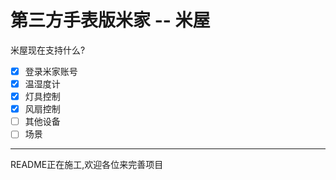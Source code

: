 # 第三方手表版米家 -- 米屋

米屋现在支持什么?

- [x] 登录米家账号
- [x] 温湿度计
- [x] 灯具控制
- [x] 风扇控制
- [ ] 其他设备
- [ ] 场景

---

README正在施工,欢迎各位来完善项目